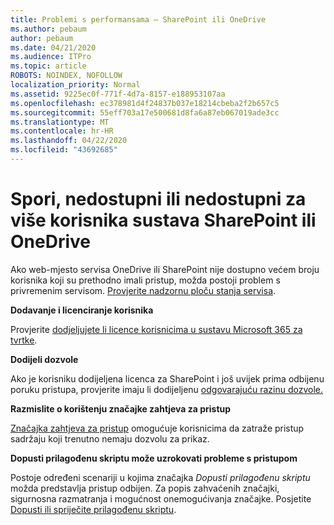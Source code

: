 ```yaml
---
title: Problemi s performansama – SharePoint ili OneDrive
ms.author: pebaum
author: pebaum
ms.date: 04/21/2020
ms.audience: ITPro
ms.topic: article
ROBOTS: NOINDEX, NOFOLLOW
localization_priority: Normal
ms.assetid: 9225ec0f-771f-4d7a-8157-e188953107aa
ms.openlocfilehash: ec378981d4f24837b037e18214cbeba2f2b657c5
ms.sourcegitcommit: 55eff703a17e500681d8fa6a87eb067019ade3cc
ms.translationtype: MT
ms.contentlocale: hr-HR
ms.lasthandoff: 04/22/2020
ms.locfileid: "43692685"
---
```

# <a name="sharepoint-or-onedrive-slow-inaccessible-or-unavailable-for-multiple-users"></a>Spori, nedostupni ili nedostupni za više korisnika sustava SharePoint ili OneDrive

Ako web-mjesto servisa OneDrive ili SharePoint nije dostupno većem broju korisnika koji su prethodno imali pristup, možda postoji problem s privremenim servisom. [Provjerite nadzornu ploču stanja servisa](https://portal.office.com/adminportal/home#/servicehealth).

**Dodavanje i licenciranje korisnika**

Provjerite [dodjeljujete li licence korisnicima u sustavu Microsoft 365 za tvrtke](https://docs.microsoft.com/office365/admin/subscriptions-and-billing/assign-licenses-to-users?view=o365-worldwide&amp;tabs=One).


**Dodijeli dozvole**

Ako je korisniku dodijeljena licenca za SharePoint i još uvijek prima odbijenu poruku pristupa, provjerite imaju li dodijeljenu [odgovarajuću razinu dozvole.](https://docs.microsoft.com/sharepoint/understanding-permission-levels)

**Razmislite o korištenju značajke zahtjeva za pristup**

[Značajka zahtjeva za pristup](https://support.office.com/article/Set-up-and-manage-access-requests-94B26E0B-2822-49D4-929A-8455698654B3) omogućuje korisnicima da zatraže pristup sadržaju koji trenutno nemaju dozvolu za prikaz.

**Dopusti prilagođenu skriptu može uzrokovati probleme s pristupom**

Postoje određeni scenariji u kojima značajka *Dopusti prilagođenu skriptu* možda predstavlja pristup odbijen. Za popis zahvaćenih značajki, sigurnosna razmatranja i mogućnost onemogućivanja značajke. Posjetite [Dopusti ili spriječite prilagođenu skriptu](https://docs.microsoft.com/sharepoint/allow-or-prevent-custom-script).

